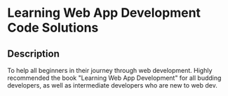 # Learning Web App Development Code Solutions

## Description
To help all beginners in their journey through web development. Highly recommended the book "Learning Web App Development" for all budding developers, as well as intermediate developers who are new to web dev.